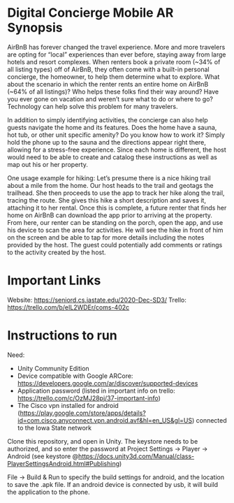# Digital Concierge Mobile AR Synopsis
AirBnB has forever changed the travel experience. More and more travelers are opting for “local” experiences than ever before, staying away from large hotels and resort complexes. When renters book a private room (~34% of all listing types) off of AirBnB, they often come with a built-in personal concierge, the homeowner, to help them determine what to explore. What about the scenario in which the renter rents an entire home on AirBnB (~64% of all listings)? Who helps these folks find their way around?  Have you ever gone on vacation and weren’t sure what to do or where to go? Technology can help solve this problem for many travelers.

In addition to simply identifying activities, the concierge can also help guests navigate the home and its features. Does the home have a sauna, hot tub, or other unit specific amenity? Do you know how to work it? Simply hold the phone up to the sauna and the directions appear right there, allowing for a stress-free experience. Since each home is different, the host would need to be able to create and catalog these instructions as well as map out his or her property.


One usage example for hiking: Let’s presume there is a nice hiking trail about a mile from the home. Our host heads to the trail and geotags the trailhead. She then proceeds to use the app to track her hike along the trail, tracing the route. She gives this hike a short description and saves it, attaching it to her rental. Once this is complete, a future renter that finds her home on AirBnB can download the app prior to arriving at the property. From here, our renter can be standing on the porch, open the app, and use his device to scan the area for activities. He will see the hike in front of him on the screen and be able to tap for more details including the notes provided by the host. The guest could potentially add comments or ratings to the activity created by the host.

# Important Links
Website: https://seniord.cs.iastate.edu/2020-Dec-SD3/
Trello: https://trello.com/b/eIL2WDEr/coms-402c

# Instructions to run

Need:
*  Unity Community Edition
*  Device compatible with Google ARCore: https://developers.google.com/ar/discover/supported-devices
*  Application password (listed in important info on trello: https://trello.com/c/OzMJ28pj/37-important-info)
*  The Cisco vpn installed for android (https://play.google.com/store/apps/details?id=com.cisco.anyconnect.vpn.android.avf&hl=en_US&gl=US) connected to the Iowa State network

Clone this repository, and open in Unity. The keystore needs to be authorized, and so enter the password at Project Settings -> Player -> Android (see keystore @https://docs.unity3d.com/Manual/class-PlayerSettingsAndroid.html#Publishing)

File -> Build & Run to specify the build settings for android, and the location to save the .apk file. If an android device is connected by usb, it will build the application to the phone.


